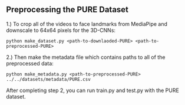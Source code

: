 ## Preprocessing the PURE Dataset
1.) To crop all of the videos to face landmarks from MediaPipe and downscale to 64x64 pixels for the 3D-CNNs:

``
python make_dataset.py <path-to-downlaoded-PURE> <path-to-preprocessed-PURE>
``

2.) Then make the metadata file which contains paths to all of the preprocessed data:

``
python make_metadata.py <path-to-preprocessed-PURE> ../../datasets/metadata/PURE.csv
``

After completing step 2, you can run train.py and test.py with the PURE dataset.
